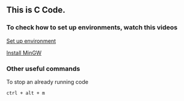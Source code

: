 ## This is C Code.

### To check how to set up environments, watch this videos
[Set up environment](https://www.youtube.com/watch?v=77v-Poud_io)

[Install MinGW](https://www.youtube.com/watch?v=Ubfgi4NoTPk)

### Other useful commands
To stop an already running code

`ctrl + alt + m`